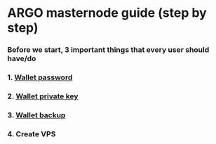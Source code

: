 # ARGO masternode guide (step by step)

### **Before we start, 3 important things that every user should have/do**

### 1. [Wallet password](mn_guide_wallet_password.md)
### 2. [Wallet private key](mn_guide_wallet_privkey.md)
### 3. [Wallet backup](mn_guide_wallet_backup.md)
### 4. Create VPS
